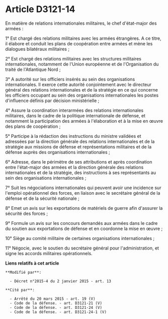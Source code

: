 # Article D3121-14

En matière de relations internationales militaires, le chef d'état-major des armées :

1° Est chargé des relations militaires avec les armées étrangères. A ce titre, il élabore et conduit les plans de coopération
entre armées et mène les dialogues bilatéraux militaires ;

2° Est chargé des relations militaires avec les structures militaires internationales, notamment de l'Union européenne et de
l'Organisation du traité de l'Atlantique Nord ;

3° A autorité sur les officiers insérés au sein des organisations internationales. Il exerce cette autorité conjointement
avec le directeur général des relations internationales et de la stratégie en ce qui concerne les officiers occupant au sein
des organisations internationales les postes d'influence définis par décision ministérielle ;

4° Assure la coordination interarmées des relations internationales militaires, dans le cadre de la politique internationale
de défense, et notamment la participation des armées à l'élaboration et à la mise en œuvre des plans de coopération ;

5° Participe à la rédaction des instructions du ministre validées et adressées par la direction générale des relations
internationales et de la stratégie aux missions de défense et représentations militaires et de la défense auprès des
organisations internationales ;

6° Adresse, dans le périmètre de ses attributions et après coordination entre l'état-major des armées et la direction
générale des relations internationales et de la stratégie, des instructions à ses représentants au sein des organisations
internationales ;

7° Suit les négociations internationales qui peuvent avoir une incidence sur l'emploi opérationnel des forces, en liaison
avec le secrétaire général de la défense et de la sécurité nationale ;

8° Emet un avis sur les exportations de matériels de guerre afin d'assurer la sécurité des forces ;

9° Formule un avis sur les concours demandés aux armées dans le cadre du soutien aux exportations de défense et en coordonne
la mise en œuvre ;

10° Siège au comité militaire de certaines organisations internationales ;

11° Négocie, avec le soutien du secrétaire général pour l'administration, et signe les accords militaires opérationnels.

**Liens relatifs à cet article**

	**Modifié par**:

	  - Décret n°2015-4 du 2 janvier 2015 - art. 13

	**Cité par**:

	  - Arrêté du 20 mars 2015 - art. 19 (V)
	  - Code de la défense. - art. D3121-21 (V)
	  - Code de la défense. - art. D3121-24 (V)
	  - Code de la défense. - art. D3121-24-1 (V)
